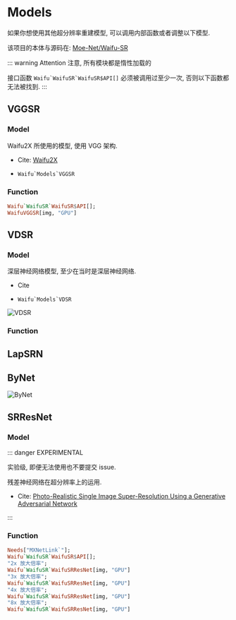 # Models

如果你想使用其他超分辨率重建模型, 可以调用内部函数或者调整以下模型.

该项目的本体与源码在: [Moe-Net/Waifu-SR](https://github.com/Moe-Net/Waifu-SR)

::: warning Attention
注意, 所有模块都是惰性加载的

接口函数 ``Waifu`WaifuSR`WaifuSR$API[]`` 必须被调用过至少一次, 否则以下函数都无法被找到.
:::

## VGGSR
### Model

Waifu2X 所使用的模型, 使用 VGG 架构.

- Cite: [Waifu2X](https://github.com/nagadomi/waifu2x)

- ``Waifu`Models`VGGSR``

### Function

```haskell
Waifu`WaifuSR`WaifuSR$API[];
WaifuVGGSR[img, "GPU"]
```

## VDSR
### Model

深层神经网络模型, 至少在当时是深层神经网络.

- Cite

- ``Waifu`Models`VDSR``

![VDSR](https://i.loli.net/2018/09/20/5ba31764647a2.png)

### Function



## LapSRN

## ByNet

![ByNet](https://i.loli.net/2018/09/20/5ba317648a5e0.png)


## SRResNet
### Model

::: danger EXPERIMENTAL

实验级, 即便无法使用也不要提交 issue.

残差神经网络在超分辨率上的运用.

- Cite: [Photo-Realistic Single Image Super-Resolution Using a Generative Adversarial Network](https://arxiv.org/pdf/1609.04802v5.pdf)

:::

### Function

```haskell
Needs["MXNetLink`"];
Waifu`WaifuSR`WaifuSR$API[];
"2x 放大倍率";
Waifu`WaifuSR`WaifuSRResNet[img, "GPU"]
"3x 放大倍率";
Waifu`WaifuSR`WaifuSRResNet[img, "GPU"]
"4x 放大倍率";
Waifu`WaifuSR`WaifuSRResNet[img, "GPU"]
"8x 放大倍率";
Waifu`WaifuSR`WaifuSRResNet[img, "GPU"]
```
